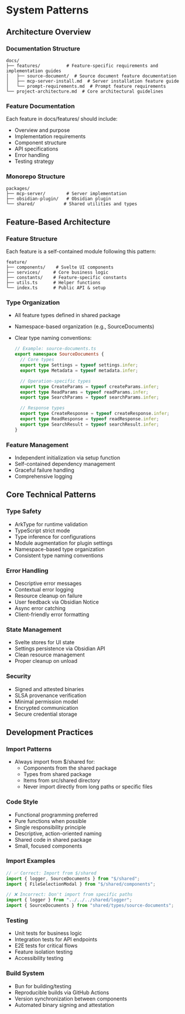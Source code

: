 # System Patterns

## Architecture Overview

### Documentation Structure

```
docs/
├── features/          # Feature-specific requirements and implementation guides
│   ├── source-document/  # Source document feature documentation
│   ├── mcp-server-install.md  # Server installation feature guide
│   └── prompt-requirements.md  # Prompt feature requirements
└── project-architecture.md  # Core architectural guidelines
```

### Feature Documentation

Each feature in docs/features/ should include:

- Overview and purpose
- Implementation requirements
- Component structure
- API specifications
- Error handling
- Testing strategy

### Monorepo Structure

```
packages/
├── mcp-server/        # Server implementation
├── obsidian-plugin/   # Obsidian plugin
└── shared/           # Shared utilities and types
```

## Feature-Based Architecture

### Feature Structure

Each feature is a self-contained module following this pattern:

```
feature/
├── components/    # Svelte UI components
├── services/     # Core business logic
├── constants/    # Feature-specific constants
├── utils.ts      # Helper functions
└── index.ts      # Public API & setup
```

### Type Organization

- All feature types defined in shared package
- Namespace-based organization (e.g., SourceDocuments)
- Clear type naming conventions:

  ```typescript
  // Example: source-documents.ts
  export namespace SourceDocuments {
    // Core types
    export type Settings = typeof settings.infer;
    export type Metadata = typeof metadata.infer;

    // Operation-specific types
    export type CreateParams = typeof createParams.infer;
    export type ReadParams = typeof readParams.infer;
    export type SearchParams = typeof searchParams.infer;

    // Response types
    export type CreateResponse = typeof createResponse.infer;
    export type ReadResponse = typeof readResponse.infer;
    export type SearchResult = typeof searchResult.infer;
  }
  ```

### Feature Management

- Independent initialization via setup function
- Self-contained dependency management
- Graceful failure handling
- Comprehensive logging

## Core Technical Patterns

### Type Safety

- ArkType for runtime validation
- TypeScript strict mode
- Type inference for configurations
- Module augmentation for plugin settings
- Namespace-based type organization
- Consistent type naming conventions

### Error Handling

- Descriptive error messages
- Contextual error logging
- Resource cleanup on failure
- User feedback via Obsidian Notice
- Async error catching
- Client-friendly error formatting

### State Management

- Svelte stores for UI state
- Settings persistence via Obsidian API
- Clean resource management
- Proper cleanup on unload

### Security

- Signed and attested binaries
- SLSA provenance verification
- Minimal permission model
- Encrypted communication
- Secure credential storage

## Development Practices

### Import Patterns

- Always import from $/shared for:
  - Components from the shared package
  - Types from shared package
  - Items from src/shared directory
  - Never import directly from long paths or specific files

### Code Style

- Functional programming preferred
- Pure functions when possible
- Single responsibility principle
- Descriptive, action-oriented naming
- Shared code in shared package
- Small, focused components

### Import Examples

```typescript
// ✅ Correct: Import from $/shared
import { logger, SourceDocuments } from "$/shared";
import { FileSelectionModal } from "$/shared/components";

// ❌ Incorrect: Don't import from specific paths
import { logger } from "../../../shared/logger";
import { SourceDocuments } from "shared/types/source-documents";
```

### Testing

- Unit tests for business logic
- Integration tests for API endpoints
- E2E tests for critical flows
- Feature isolation testing
- Accessibility testing

### Build System

- Bun for building/testing
- Reproducible builds via GitHub Actions
- Version synchronization between components
- Automated binary signing and attestation
